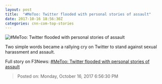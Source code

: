 ```yaml
---
layout: post
title:  "#MeToo: Twitter flooded with personal stories of assault"
date: 2017-10-16 18:56:30Z
categories: cnn-com-top-stories
---
```


![#MeToo: Twitter flooded with personal stories of assault](http://cdn.cnn.com/cnnnext/dam/assets/160607205940-alyssa-milano-hedshot-super-tease.jpg)

Two simple words became a rallying cry on Twitter to stand against sexual harassment and assault.


Full story on F3News: [#MeToo: Twitter flooded with personal stories of assault](http://www.f3nws.com/n/QyzXHC)

> Posted on: Monday, October 16, 2017 6:56:30 PM
